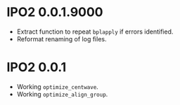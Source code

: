 # IPO2 0.0.1.9000

* Extract function to repeat `bplapply` if errors identified.
* Reformat renaming of log files.

# IPO2 0.0.1

* Working `optimize_centwave`.
* Working `optimize_align_group`.
